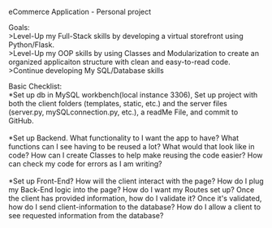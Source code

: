 eCommerce Application - Personal project

Goals:<br>
    >Level-Up my Full-Stack skills by developing a virtual storefront using Python/Flask.<br/>
    >Level-Up my OOP skills by using Classes and Modularization to create an organized applicaiton structure with clean and easy-to-read code. <br/>
    >Continue developing My SQL/Database skills<br/>

Basic Checklist:<br/>
    *Set up db in MySQL workbench(local instance 3306), Set up project with both the client folders (templates, static, etc.) and the server files (server.py, mySQLconnection.py, etc.), a readMe File, and commit to GitHub.<br/>
    <br/>
    *Set up Backend. What functionality to I want the app to have? What functions can I see having to be reused a lot? What would that look like in code? How can I create Classes to help make reusing the code easier? How can check my code for errors as I am writing? <br/>
    <br/>
    *Set up Front-End? How will the client interact with the page? How do I plug my Back-End logic into the page? How do I want my Routes set up? Once the client has provided information, how do I validate it? Once it's validated, how do I send client-information to the database? How do I allow a client to see requested information from the database? 